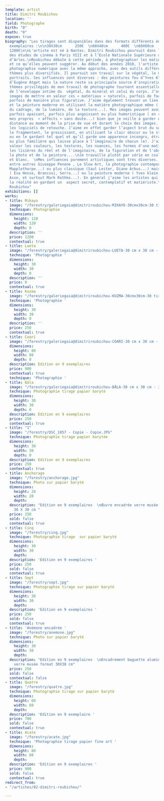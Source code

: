 ```yaml
---
template: artist
title: Dimitri Roubichou
location: ''
field: Photographe
birth: "0"
death: "0"
expose: true
biography: "Les tirages sont disponibles dans des formats différents édition en 9
  exemplaires :\n\n30X30cm      250€  \n60X40cm      400€  \n60X60cm      700€  \n120X120cm
  1200€\n\nL'artiste est né à Nantes. Dimitri Roubichou poursuit dans les années 90
  des études de cinéma à Paris VIII et à l’Ecole Nationale Supérieure de Photographie
  d’Arles.\nRoubichou débute à cette période, à photographier les matières végétales
  et ce qu’elles peuvent suggérer. Au début des années 2010, l'artiste passe à la
  photographie numérique avec la même approche, avec des outils différents et des
  thèmes plus diversifiés. Il poursuit son travail sur le végétal, le minéral et les
  portraits. Ses influences sont diverses : des peintures feu d’Yves Klein au Paris
  d’Eugène Atget mais la nature reste sa principale source d'inspiration.\n\n\"Les
  thèmes privilégiés de mon travail de photographe tournent essentiellement autour
  de l’enveloppe intime du  végétal, du minéral et celui du corps. J’essaie dans mes
  images de mettre en valeur ces « matériaux » naturels, parfois de façon plus abstraite
  parfois de manière plus figurative. J’aime également trouver un lien avec la sculpture
  et la peinture moderne en utilisant la matière photographique même ( en me servant
  du cadrage, de la lumière, de la texture...). Mes images peuvent avoir un aspect
  parfois apaisant, parfois plus angoissant ou plus humoristique ( en rapport avec
  mes propres  « affects » sans doute...) bien que je veille à garder une certaine
  distance au moment de la prise de vue et durant le choix des images. J’utilise peu
  les logiciels de retouche. J’aime en effet garder l’aspect brut du sujet tout en
  le fragmentant, le grossissant, en utilisant le clair obscur ou le studio photo...
  ou en le gardant tel quel et qu’il garde une apparence incongru, étrange, secrète
  ou plus familière qui laisse place à l’imaginaire de chacun (e). J'aime mettre en
  valeur les couleurs, les textures, les nuances, les formes d'une matière et explorer
  les lisières du réel et de l'imaginaire, de la figuration et de l'abstraction, de
  la photo et de la peinture....\nJe travaille plutôt par série en couleur et en noir
  et blanc.  \nMes influences purement artistiques sont très diverses... J’apprécie
  entre autres Giuseppe Penone , Le Slow Art, la photographie contemporaine ( Tosani,
  Mapplethorpe...) ou plus classique (Saul Leiter, Diane Arbus...) mais aussi la sculpture
  ( Eva Hesse, Brancusi, Serra...) ou la peinture moderne ( Yves klein, Genevieve
  Asse, et surtout Mark Rothko...). En général j’aime les artistes qui interrogent
  la réalité en gardant un  aspect secret, contemplatif et matiériste.\"\n\nDimitri
  Roubichou"
exhibitions: []
works:
- title: Mikayo
  image: "/forestry/galeriegaia@dimitriroubichou-MIKAYO-30cmx30cm-30 tirages.jpg"
  technique: Photographie
  dimensions:
    height: 120
    width: 120
    depth: 0
  description: ''
  price: 1200
  contextual: true
- title: Lueta
  image: "/forestry/galeriegaia@dimitriroubichou-LUETA-30 cm x 30 cm - 30 tirages.jpg"
  technique: 'Photographie '
  dimensions:
    height: 30
    width: 30
    depth: 0
  description: ''
  price: 0
  contextual: true
- title: Kuzma
  image: "/forestry/galeriegaia@dimitriroubichou-KUZMA-30cmx30cm-30 tirages.jpg"
  technique: 'Photographie '
  dimensions:
    height: 30
    width: 30
    depth: 0
  description: ''
  price: 250
  contextual: true
- title: Coari
  image: "/forestry/galeriegaia@dimitriroubichou-COARI-30 cm x 30 cm - 30 tirages.jpg"
  dimensions:
    height: 80
    width: 80
    depth: 0
  description: Edition en 9 exemplaires
  price: 900
  contextual: true
  technique: 'Photographie '
- title: Bäla
  image: "/forestry/galeriegaia@dimitriroubichou-BÄLA-30 cm x 30 cm - 30 tirages.jpg"
  technique: Photographie tirage papier baryté
  dimensions:
    height: 30
    width: 30
    depth: 0
  description: Edition en 9 exemplaires
  price: 250
  contextual: true
- title: "1"
  image: "/forestry/DSC_1857 - Copie - Copie.JPG"
  technique: Photographie tirage papier barytée
  dimensions:
    height: 30
    width: 30
    depth: 0
  description: Edition en 9 exemplaires
  price: 250
  contextual: true
- title: Anchorage
  image: "/forestry/anchorage.jpg"
  technique: Photo sur papier baryté
  dimensions:
    height: 20
    width: 20
    depth: 
  description: "Edition en 9 exemplaires  \nŒuvre encadrée verre musée format final
    30 X 30 cm "
  price: 250
  sold: false
  contextual: true
- title: Cinq
  image: "/forestry/cinq.jpg"
  technique: Photographie tirage  sur papier baryté
  dimensions:
    height: 30
    width: 30
    depth: 
  description: 'Edition en 9 exemplaires '
  price: 250
  sold: false
  contextual: true
- title: Sept
  image: "/forestry/sept.jpg"
  technique: Photographie tirage sur papier baryté
  dimensions:
    height: 30
    width: 30
    depth: 
  description: 'Edition en 9 exemplaires '
  price: 250
  sold: false
  contextual: true
- title: 'Anémone encadrée '
  image: "/forestry/anemone.jpg"
  technique: Photo sur papier baryté
  dimensions:
    height: 30
    width: 30
    depth: 
  description: "Edition en 9 exemplaires  \nEncadrement baguette aluminium noir brossé
    verre musée format 30X30 cm"
  price: 250
  sold: false
  contextual: false
- title: Quatre
  image: "/forestry/quatre.jpg"
  technique: Photographie tirage sur papier baryté
  dimensions:
    height: 60
    width: 60
    depth: 
  description: 'Edition en 9 exemplaire '
  price: 700
  sold: false
  contextual: true
- title: Acate
  image: "/forestry/acate.jpg"
  technique: 'Photographie tirage papier fine art '
  dimensions:
    height: 80
    width: 80
    depth: 
  description: 'Edition en 9 exemplaires '
  price: 900
  sold: false
  contextual: true
redirect_from:
- "/artistes/82-dimitri-roubichou/"

---
```

